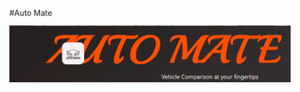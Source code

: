 #Auto Mate
<!-- Auto Mate gif -->
![Auto Mate header](https://github.com/Malsham3/auto-mate/blob/main/assets/images/Auto%20Mate.gif)

